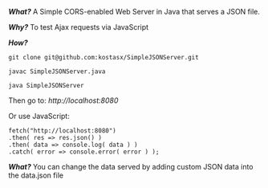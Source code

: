 **_What?_** A Simple CORS-enabled Web Server in Java that serves a JSON file. 

**_Why?_** To test Ajax requests via JavaScript

**_How?_**

`git clone git@github.com:kostasx/SimpleJSONServer.git` 

`javac SimpleJSONServer.java`

`java SimpleJSONServer`

Then go to: *http://localhost:8080*

Or use JavaScript: 

```
fetch("http://localhost:8080")
.then( res => res.json() )
.then( data => console.log( data ) )
.catch( error => console.error( error ) );
```

**_What?_** You can change the data served by adding custom JSON data into the data.json file
